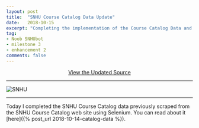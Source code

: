 ```yaml
---
layout: post
title:  "SNHU Course Catalog Data Update"
date:   2018-10-15
excerpt: "Completing the implementation of the Course Catalog Data and Hash Table into Noob SNHUbot."
tag:
- Noob SNHUbot
- milestone 3
- enhancement 2
comments: false
---
```


<center><a href="https://github.com/gsfellis/noob_snhubot/tree/feature_snhucatalog" target="_blank" class="btn btn-success">View the Updated Source</a></center>

---

![SNHU](https://static.onthehub.com/production/attachments/15/889a3e64-959b-e011-969d-0030487d8897/90884da2-e4a5-403c-8121-ba30aa6b8075.png)

---

Today I completed the SNHU Course Catalog data previously scraped from the SNHU Course Catalog web site using Selenium.  You can read about it [here]({% post_url 2018-10-14-catalog-data %}).

